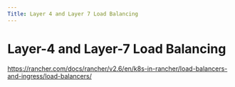 ```yaml
---
Title: Layer 4 and Layer 7 Load Balancing 
---
```


# Layer-4 and Layer-7 Load Balancing 

https://rancher.com/docs/rancher/v2.6/en/k8s-in-rancher/load-balancers-and-ingress/load-balancers/